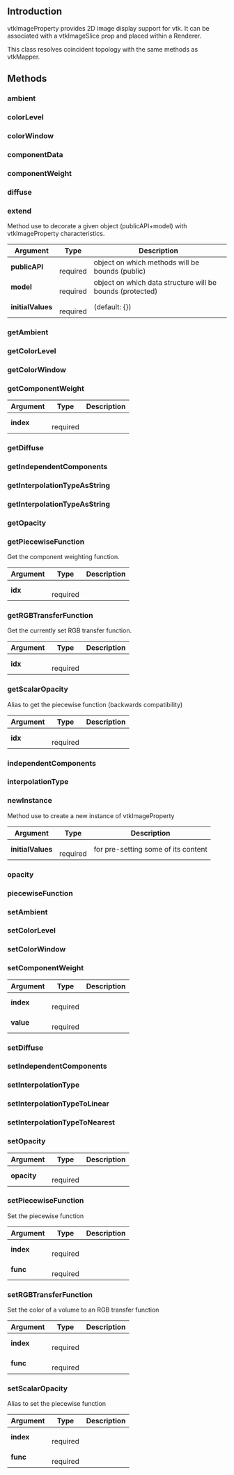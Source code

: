 ## Introduction

vtkImageProperty provides 2D image display support for vtk.
It can be associated with a vtkImageSlice prop and placed within a Renderer.

This class resolves coincident topology with the same methods as vtkMapper.




## Methods


### ambient





### colorLevel





### colorWindow





### componentData





### componentWeight





### diffuse





### extend

Method use to decorate a given object (publicAPI+model) with vtkImageProperty characteristics.


| Argument | Type | Description |
| ------------- | ------------- | ----- |
| **publicAPI** | <span class="arg-type"></span></br></span><span class="arg-required">required</span> | object on which methods will be bounds (public) |
| **model** | <span class="arg-type"></span></br></span><span class="arg-required">required</span> | object on which data structure will be bounds (protected) |
| **initialValues** | <span class="arg-type"></span></br></span><span class="arg-required">required</span> | (default: {}) |


### getAmbient





### getColorLevel





### getColorWindow





### getComponentWeight




| Argument | Type | Description |
| ------------- | ------------- | ----- |
| **index** | <span class="arg-type"></span></br></span><span class="arg-required">required</span> |  |


### getDiffuse





### getIndependentComponents





### getInterpolationTypeAsString





### getInterpolationTypeAsString





### getOpacity





### getPiecewiseFunction

Get the component weighting function.


| Argument | Type | Description |
| ------------- | ------------- | ----- |
| **idx** | <span class="arg-type"></span></br></span><span class="arg-required">required</span> |  |


### getRGBTransferFunction

Get the currently set RGB transfer function.


| Argument | Type | Description |
| ------------- | ------------- | ----- |
| **idx** | <span class="arg-type"></span></br></span><span class="arg-required">required</span> |  |


### getScalarOpacity

Alias to get the piecewise function (backwards compatibility)


| Argument | Type | Description |
| ------------- | ------------- | ----- |
| **idx** | <span class="arg-type"></span></br></span><span class="arg-required">required</span> |  |


### independentComponents





### interpolationType





### newInstance

Method use to create a new instance of vtkImageProperty


| Argument | Type | Description |
| ------------- | ------------- | ----- |
| **initialValues** | <span class="arg-type"></span></br></span><span class="arg-required">required</span> | for pre-setting some of its content |


### opacity





### piecewiseFunction





### setAmbient





### setColorLevel





### setColorWindow





### setComponentWeight




| Argument | Type | Description |
| ------------- | ------------- | ----- |
| **index** | <span class="arg-type"></span></br></span><span class="arg-required">required</span> |  |
| **value** | <span class="arg-type"></span></br></span><span class="arg-required">required</span> |  |


### setDiffuse





### setIndependentComponents





### setInterpolationType





### setInterpolationTypeToLinear





### setInterpolationTypeToNearest





### setOpacity




| Argument | Type | Description |
| ------------- | ------------- | ----- |
| **opacity** | <span class="arg-type"></span></br></span><span class="arg-required">required</span> |  |


### setPiecewiseFunction

Set the piecewise function


| Argument | Type | Description |
| ------------- | ------------- | ----- |
| **index** | <span class="arg-type"></span></br></span><span class="arg-required">required</span> |  |
| **func** | <span class="arg-type"></span></br></span><span class="arg-required">required</span> |  |


### setRGBTransferFunction

Set the color of a volume to an RGB transfer function


| Argument | Type | Description |
| ------------- | ------------- | ----- |
| **index** | <span class="arg-type"></span></br></span><span class="arg-required">required</span> |  |
| **func** | <span class="arg-type"></span></br></span><span class="arg-required">required</span> |  |


### setScalarOpacity

Alias to set the piecewise function


| Argument | Type | Description |
| ------------- | ------------- | ----- |
| **index** | <span class="arg-type"></span></br></span><span class="arg-required">required</span> |  |
| **func** | <span class="arg-type"></span></br></span><span class="arg-required">required</span> |  |


